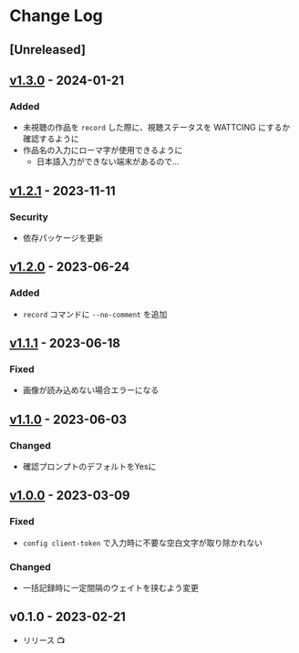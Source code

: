 # Change Log

## [Unreleased]

## [v1.3.0] - 2024-01-21

### Added

- 未視聴の作品を `record` した際に、視聴ステータスを WATTCING
  にするか確認するように
- 作品名の入力にローマ字が使用できるように
  - 日本語入力ができない端末があるので…

## [v1.2.1] - 2023-11-11

### Security

- 依存パッケージを更新

## [v1.2.0] - 2023-06-24

### Added

- `record` コマンドに `--no-comment` を追加

## [v1.1.1] - 2023-06-18

### Fixed

- 画像が読み込めない場合エラーになる

## [v1.1.0] - 2023-06-03

### Changed

- 確認プロンプトのデフォルトをYesに

## [v1.0.0] - 2023-03-09

### Fixed

- `config client-token` で入力時に不要な空白文字が取り除かれない

### Changed

- 一括記録時に一定間隔のウェイトを挟むよう変更

## v0.1.0 - 2023-02-21

- リリース 📺

[v1.3.0]: https://github.com/arrow2nd/anct/compare/v1.2.1...v1.3.0
[v1.2.1]: https://github.com/arrow2nd/anct/compare/v1.2.0...v1.2.1
[v1.2.0]: https://github.com/arrow2nd/anct/compare/v1.1.0...v1.2.0
[v1.1.1]: https://github.com/arrow2nd/anct/compare/v1.0.1...v1.1.1
[v1.1.0]: https://github.com/arrow2nd/anct/compare/v1.0.0...v1.1.0
[v1.0.0]: https://github.com/arrow2nd/anct/compare/v0.1.0...v1.0.0
